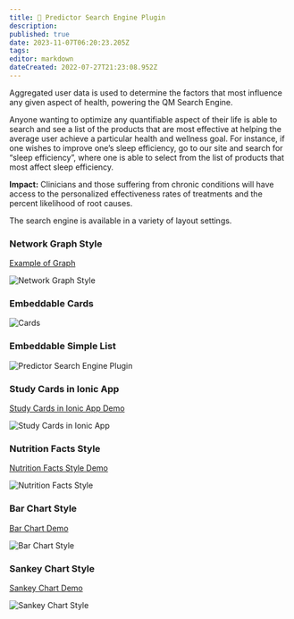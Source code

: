 ```yaml
---
title: 🔎 Predictor Search Engine Plugin
description: 
published: true
date: 2023-11-07T06:20:23.205Z
tags: 
editor: markdown
dateCreated: 2022-07-27T21:23:08.952Z
---
```


Aggregated user data is used to determine the factors that most influence any given aspect of health, powering the QM Search Engine.

Anyone wanting to optimize any quantifiable aspect of their life is able to search and see a list of the products that are most effective at helping the average user achieve a particular health and wellness goal. For instance, if one wishes to improve one’s sleep efficiency, go to our site and search for “sleep efficiency”, where one is able to select from the list of products that most affect sleep efficiency.

**Impact:**
Clinicians and those suffering from chronic conditions will have access to the personalized effectiveness rates of treatments and the percent likelihood of root causes.

The search engine is available in a variety of layout settings.

### Network Graph Style

[Example of Graph](https://studies.curedao.org/variables/Overall_Mood)

![Network Graph Style](/assets/overall-mood-predictors-network-graph.png)

### Embeddable Cards

![Cards](/assets/predictor-search-cards.PNG)

### Embeddable Simple List

![Predictor Search Engine Plugin](/assets/predictor-search-no-background.PNG)

### Study Cards in Ionic App

[Study Cards in Ionic App Demo](https://web.quantimo.do/dev/src/ionic/src/index.html#/app/predictors/Overall%20Mood)

![Study Cards in Ionic App](/assets/overall-mood-predictors.png)

### Nutrition Facts Style

[Nutrition Facts Style Demo](https://app.quantimo.do/variables/Overall%20Mood)

![Nutrition Facts Style](/assets/mood-predictors-nutrition-facts-style.png)

### Bar Chart Style

[Bar Chart Demo](https://app.quantimo.do/variables/Overall%20Mood)

![Bar Chart Style](/assets/mood-predictors-bar-chart.png)

### Sankey Chart Style

[Sankey Chart Demo](https://app.quantimo.do/variables/Overall%20Mood)

![Sankey Chart Style](/assets/overall-mood-predictors-flow-sankey-chart.png)
